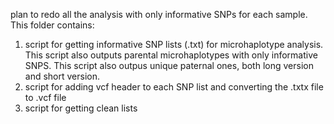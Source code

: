 plan to redo all the analysis with only informative SNPs for each sample.
This folder contains:
1. script for getting informative SNP lists (.txt) for microhaplotype analysis. This script also outputs parental microhaplotypes with only informative SNPS. This script also outpus unique paternal ones, both long version and short version.
2. script for adding vcf header to each SNP list and converting the .txtx file to .vcf file
3. script for getting clean lists
